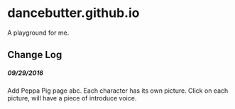 # dancebutter.github.io
A playground for me.
## Change Log
##### 09/29/2016
Add Peppa Pig page abc. Each character has its own picture. Click on each picture,
will have a piece of introduce voice.
